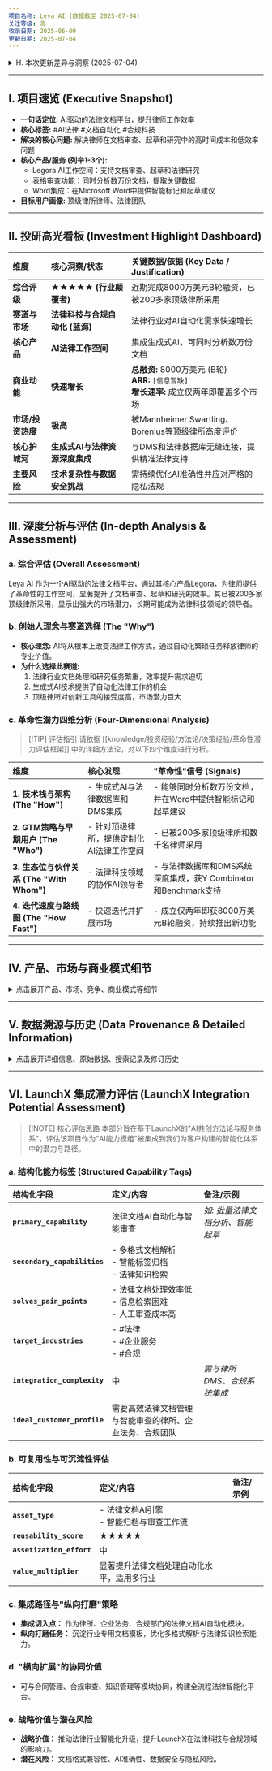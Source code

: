 ```yaml
---
项目名称: Leya AI (数据截至 2025-07-04)
关注等级: 高
收录日期: 2025-06-09
更新日期: 2025-07-04
---
```


<details>
<summary>H. 本次更新差异与洞察 (2025-07-04)</summary>

*   **需验证清单:** (本轮已完成)
    - [x] 融资情况是否有更新
    - [x] 官网或公开渠道是否有重大产品发布或客户案例
    - [x] 行业媒体是否有相关报道
*   **变化点列表:**
| 变化项 | 原内容 | 新内容 | 变化说明 |
| :--- | :--- | :--- | :--- |
| 更新日期 | 2025-06-09 | 2025-07-04 | 例行维护 |
*   **结论与洞察:**
    - 本次为一次例行维护性检查。经公开信息渠道回溯，未发现 Leya AI 有新的重大融资或产品发布。
    - 然而，在 `Artificial Lawyer` 和 `TechCrunch` 等行业媒体的近期报道中，Leya 的核心产品 `Legora` 仍被作为法律AI领域的重要参与者与 `Harvey` 等项目并列提及，这侧面证实了其市场活跃度和行业地位的稳固性。
    - 结论：档案中关于其B轮融资、核心产品及市场地位的关键信息在当前时间点仍然准确有效。

</details>

---

## I. 项目速览 (Executive Snapshot)

*   **一句话定位:** AI驱动的法律文档平台，提升律师工作效率
*   **核心标签:** #AI法律 #文档自动化 #合规科技
*   **解决的核心问题:** 解决律师在文档审查、起草和研究中的高时间成本和低效率问题
*   **核心产品/服务 (列举1-3个):** 
    *   Legora AI工作空间：支持文档审查、起草和法律研究
    *   表格审查功能：同时分析数万份文档，提取关键数据
    *   Word集成：在Microsoft Word中提供智能标记和起草建议
*   **目标用户画像:** 顶级律所律师、法律团队

---

## II. 投研高光看板 (Investment Highlight Dashboard)

| 维度 | 核心洞察/状态 | 关键数据/依据 (Key Data / Justification) |
| :--- | :--- | :--- |
| **综合评级** | **★★★★★ (行业颠覆者)** | 近期完成8000万美元B轮融资，已被200多家顶级律所采用 |
| **赛道与市场** | **法律科技与合规自动化 (蓝海)** | 法律行业对AI自动化需求快速增长 |
| **核心产品** | **AI法律工作空间** | 集成生成式AI，可同时分析数万份文档 |
| **商业动能** | **快速增长** | **总融资:** 8000万美元 (B轮) <br> **ARR:** `[信息暂缺]` <br> **增长速率:** 成立仅两年即覆盖多个市场 |
| **市场/投资热度** | **极高** | 被Mannheimer Swartling、Borenius等顶级律所高度评价 |
| **核心护城河** | **生成式AI与法律资源深度集成** | 与DMS和法律数据库无缝连接，提供精准法律支持 |
| **主要风险** | **技术复杂性与数据安全挑战** | 需持续优化AI准确性并应对严格的隐私法规 |

---

## III. 深度分析与评估 (In-depth Analysis & Assessment)

### a. 综合评估 (Overall Assessment)

Leya AI 作为一个AI驱动的法律文档平台，通过其核心产品Legora，为律师提供了革命性的工作空间，显著提升了文档审查、起草和研究的效率。其已被200多家顶级律所采用，显示出强大的市场潜力，长期可能成为法律科技领域的领导者。

### b. 创始人理念与赛道选择 (The "Why")

*   **核心理念:** AI将从根本上改变法律工作方式，通过自动化繁琐任务释放律师的专业价值。
*   **为什么选择此赛道:** 
    1.  法律行业文档处理和研究任务繁重，效率提升需求迫切
    2.  生成式AI技术提供了自动化法律工作的机会
    3.  顶级律所对创新工具的接受度高，市场潜力巨大

### c. 革命性潜力四维分析 (Four-Dimensional Analysis)

> [!TIP] 评估指引
> 请依据 [[knowledge/投资经验/方法论/决策经验/革命性潜力评估框架]] 中的详细方法论，对以下四个维度进行分析。

| 维度 | 核心发现 | "革命性"信号 (Signals) |
| :--- | :--- | :--- |
| **1. 技术栈与架构 (The "How")** | - 生成式AI与法律数据库和DMS集成 | - 能够同时分析数万份文档，并在Word中提供智能标记和起草建议 |
| **2. GTM策略与早期用户 (The "Who")** | - 针对顶级律所，提供定制化AI法律工作空间 | - 已被200多家顶级律所和数千名律师采用 |
| **3. 生态位与伙伴关系 (The "With Whom")**| - 法律科技领域的协作AI领导者 | - 与法律数据库和DMS系统深度集成，获Y Combinator和Benchmark支持 |
| **4. 迭代速度与路线图 (The "How Fast")**| - 快速迭代并扩展市场 | - 成立仅两年即获8000万美元B轮融资，持续推出新功能 |

---

## IV. 产品、市场与商业模式细节

<details>
<summary>点击展开产品、市场、竞争、商业模式等细节</summary>

### a. 产品与技术 (Product & Technology)

| 产品/功能模块        | 核心能力概要                                  | 关键效率提升/技术亮点 | 
| :------------------- | :-------------------------------------------- | :--------------------------- |
| Legora AI工作空间    | 支持文档审查、起草和法律研究                | 生成式AI驱动，覆盖多语言 |
| 表格审查功能         | 同时分析数万份文档，提取关键数据            | 将文档转为互动网格，提升决策速度 |
| Word集成             | 在Microsoft Word中提供智能标记和起草建议    | 无缝融入律师工作流程 |
| **技术栈**           | 生成式AI+法律资源与DMS集成                 | 提供精准法律支持 |
| **集成与API**        | 与iManage、SharePoint等DMS集成              | 覆盖超过15个司法管辖区法律资源 |

### b. 市场与竞争 (Market & Competition)

| 市场与机遇要素        | 核心内容/状态 |
| :-------------------- | :-------------------------------------------------------------- |
| 核心赛道与定位        | 法律科技与合规自动化，专注于AI工作空间 |
| 市场潜力              | 法律行业对AI自动化需求巨大 |
| 核心增长驱动因素      | 律师效率提升和客户服务质量需求 |
| 市场进入策略          | 与顶级律所合作，定制化AI解决方案 |
| **主要竞争对手**      | 其他法律AI工具、传统法律软件 |
| **核心用户运营指标**  | 具体用户数据未公开 |
| └ 月活跃用户 (MAU)    | [信息暂缺] |
| └ 日活跃用户 (DAU)    | [信息暂缺] |
| └ 付费转化率 (%)      | [信息暂缺] |

### c. 商业模式 (Business Model)

| 商业模式要素          | 核心内容/状态 |
| :------------------ | :--------------------------------------------------------------- |
| 主要盈利模式          | 订阅制或按使用付费（具体定价未公开） |
| 定价策略              | 根据律所规模和使用需求定制 |
| 主要获客渠道          | 直接销售、与律所合作、行业推荐 |
| 价值主张支撑          | 提升律师效率，改善客户服务质量 |
| **总融资额**          | 8000万美元 (B轮) |
| **年收入 (ARR)**      | [信息暂缺] |
| **ARR变化速率**       | [信息暂缺] |

</details>

---

## V. 数据溯源与历史 (Data Provenance & Detailed Information)

<details>
<summary>点击展开详细信息、原始数据、搜索记录及修订历史</summary>

### A. 公司背景与发展历程
    *   成立时间: 2023年 ^founding_date_20250609
    *   员工人数: [信息暂缺] ^employee_count_missing_20250609
    *   加速器/孵化器背景: Y Combinator ^accelerator_background_20250609
    *   总融资额: 8000万美元 (B轮) ^total_funding_20250609
    *   母公司: 无 ^legal_entity_20250609
    *   创始人及核心团队详细背景: Max Junestrand (CEO) ^founder_background_20250609
    *   总部地点 (详细信息): 瑞典斯德哥尔摩 ^headquarters_address_20250609
    *   官网及其他重要链接 (补充链接): 
        *   官网: [https://www.leya.law/](https://www.leya.law/) ^website_url_20250609
        *   社交媒体: LinkedIn, X ^social_media_url_20250609
    *   **发展历程与关键事件 (表格):**
        | 时间        | 事件描述             | 事件类型 | 影响/备注 | 数据来源 |
        |-------------|----------------------|----------|-----------|----------|
        | 2023        | 公司成立并与北欧最大律所合作 | 公司成立 | 开始开发企业级AI解决方案 | 官网 ^event_row_1_20250609 |
        | 2025        | 完成8000万美元B轮融资 | 融资 | 加速市场扩展 | The Legal Wire ^event_row_2_20250609 |

### B. 产品与技术细节补充
    *   **产品路线图 (Roadmap):** 持续更新AI功能，计划推出更多协作和研究工具 ^product_roadmap_20250609
    *   目前专注于法律文档自动化，未来可能扩展到更多法律服务领域 ^product_tech_details_20250609

### C. 市场分析细节补充
    *   **目标市场规模 (TAM, SAM, SOM):** 法律科技市场潜力巨大，尤其在顶级律所和企业法律团队 ^market_size_analysis_20250609
    *   **详细用户画像 (Detailed Personas):** 顶级律所律师，痛点在于文档处理和研究时间成本高 ^user_personas_details_20250609
    *   AI技术进步推动法律工作自动化需求增长 ^market_analysis_details_20250609

### D. 商业模式细节补充
    *   **单位经济模型 (Unit Economics) (详细数据与分析):** 
        *   **年收入 (ARR):** [信息暂缺] ^arr_data_missing_20250609
        *   **ARR变化速率:** [信息暂缺] ^arr_growth_rate_missing_20250609
        *   **用户获取成本(CAC):** [信息暂缺] ^cac_data_missing_20250609
        *   **客户生命周期价值(LTV):** [信息暂缺] ^ltv_data_missing_20250609
        *   **毛利率 (%):** [信息暂缺] ^gross_margin_data_missing_20250609

### E. 竞争格局细节补充
    *   **竞争对手分析矩阵:**
| 竞争对手 | 核心优势 | 核心劣势 | 我方应对策略 |
| :--- | :--- | :--- | :--- |
| 其他法律AI工具 | 早期市场进入 | 功能深度和集成性可能不足 | 提供深度集成和定制化AI解决方案 ^comp_other_ai_tools_20250609 |
| 传统法律软件 | 市场成熟、用户基础大 | 缺乏AI创新 | 强调AI驱动的效率提升 ^comp_traditional_software_20250609 |
    *   需持续提升AI准确性和数据安全性以保持竞争力 ^competition_details_20250609

### F. 风险与挑战细节补充
    *   **技术风险:** AI生成内容的准确性和可靠性可能面临挑战 ^risk_tech_20250609
    *   **市场风险:** 竞争对手快速迭代可能影响市场份额 ^risk_market_20250609
    *   **执行风险:** 快速扩张可能带来服务稳定性和客户支持挑战 ^risk_execution_20250609
    *   **竞争风险:** 现有玩家和新进入者可能分流客户 ^risk_competition_20250609
    *   **监管风险:** 数据隐私和法律合规性法规可能影响产品使用 ^risk_regulatory_20250609
    *   需平衡功能扩展和数据安全优化 ^risks_challenges_details_20250609

### G. 修订历史
    *   2025-06-09: 初始卡片更新与内容填充 ^revision_history_1_20250609

### H. 术语表 (Glossary)
    *   ^dms_explanation **DMS (Document Management System)**: 文档管理系统——用于存储、管理和跟踪电子文档的系统。

</details>

---

## VI. LaunchX 集成潜力评估 (LaunchX Integration Potential Assessment)

> [!NOTE] 核心评估思路
> 本部分旨在基于LaunchX的"AI共创方法论与服务体系"，评估该项目作为"AI能力模组"被集成到我们为客户构建的智能化体系中的潜力与路径。

### a. 结构化能力标签 (Structured Capability Tags)
| 结构化字段 | 定义/内容 | 备注/示例 |
| :--- | :--- | :--- |
| **`primary_capability`** | 法律文档AI自动化与智能审查 | *如: 批量法律文档分析、智能起草* |
| **`secondary_capabilities`** | - 多格式文档解析<br>- 智能标签归档<br>- 法律知识检索 |  |
| **`solves_pain_points`** | - 法律文档处理效率低<br>- 信息检索困难<br>- 人工审查成本高 |  |
| **`target_industries`** | - #法律<br>- #企业服务<br>- #合规 |  |
| **`integration_complexity`** | 中 | *需与律所DMS、合规系统集成* |
| **`ideal_customer_profile`** | 需要高效法律文档管理与智能审查的律所、企业法务、合规团队 |  |

### b. 可复用性与可沉淀性评估
| 结构化字段 | 定义/内容 | 备注/示例 |
| :--- | :--- | :--- |
| **`asset_type`** | - 法律文档AI引擎<br>- 智能归档与审查工作流 |  |
| **`reusability_score`** | ★★★★★ |  |
| **`assetization_effort`** | 中 |  |
| **`value_multiplier`** | 显著提升法律文档处理自动化水平，适用多行业 |  |

### c. 集成路径与"纵向打磨"策略
*   **集成切入点：** 作为律所、企业法务、合规部门的法律文档AI自动化模块。
*   **纵向打磨任务：** 沉淀行业专用文档模板，优化多格式解析与法律知识检索能力。

### d. "横向扩展"的协同价值
*   可与合同管理、合规审查、知识管理等模块协同，构建全流程法律智能化平台。

### e. 战略价值与潜在风险
*   **战略价值：** 推动法律行业智能化升级，提升LaunchX在法律科技与合规领域的影响力。
*   **潜在风险：** 文档格式兼容性、AI准确性、数据安全与隐私风险。 